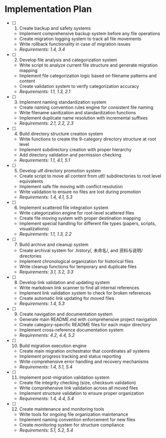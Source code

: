 # Implementation Plan

- [ ] 1. Create backup and safety systems
  - Implement comprehensive backup system before any file operations
  - Create migration logging system to track all file movements
  - Write rollback functionality in case of migration issues
  - _Requirements: 1.4, 3.4_

- [ ] 2. Develop file analysis and categorization system
  - Write script to analyze current file structure and generate migration mapping
  - Implement file categorization logic based on filename patterns and content
  - Create validation system to verify categorization accuracy
  - _Requirements: 1.1, 1.3, 2.1_

- [ ] 3. Implement naming standardization system
  - Create naming convention rules engine for consistent file naming
  - Write filename sanitization and standardization functions
  - Implement duplicate name resolution with incremental suffixes
  - _Requirements: 2.1, 2.2, 2.3_

- [ ] 4. Build directory structure creation system
  - Write functions to create the 9-category directory structure at root level
  - Implement subdirectory creation with proper hierarchy
  - Add directory validation and permission checking
  - _Requirements: 1.1, 4.1, 5.1_

- [ ] 5. Develop utf directory promotion system
  - Create script to move all content from utf/ subdirectories to root level equivalents
  - Implement safe file moving with conflict resolution
  - Write validation to ensure no files are lost during promotion
  - _Requirements: 1.4, 4.1, 5.3_

- [ ] 6. Implement scattered file integration system
  - Write categorization engine for root-level scattered files
  - Create file moving system with proper destination mapping
  - Implement special handling for different file types (papers, scripts, visualizations)
  - _Requirements: 1.1, 1.3, 2.2_

- [ ] 7. Build archive and cleanup system
  - Create archival system for .history/, 未命名/, and 资料与说明/ directories
  - Implement chronological organization for historical files
  - Write cleanup functions for temporary and duplicate files
  - _Requirements: 3.1, 3.2, 3.3_

- [ ] 8. Develop link validation and updating system
  - Write markdown link scanner to find all internal references
  - Implement link validation system to check for broken references
  - Create automatic link updating for moved files
  - _Requirements: 1.4, 5.3_

- [ ] 9. Create navigation and documentation system
  - Generate main README.md with comprehensive project navigation
  - Create category-specific README files for each major directory
  - Implement cross-reference documentation system
  - _Requirements: 4.2, 4.4, 5.2_

- [ ] 10. Build migration execution engine
  - Create main migration orchestrator that coordinates all systems
  - Implement progress tracking and status reporting
  - Write comprehensive error handling and recovery mechanisms
  - _Requirements: 1.4, 5.1, 5.4_

- [ ] 11. Implement post-migration validation system
  - Create file integrity checking (size, checksum validation)
  - Write comprehensive link validation across all moved files
  - Implement structure validation to ensure proper organization
  - _Requirements: 1.4, 4.4, 5.4_

- [ ] 12. Create maintenance and monitoring tools
  - Write tools for ongoing file organization maintenance
  - Implement naming convention enforcement for new files
  - Create monitoring system for structure compliance
  - _Requirements: 5.1, 5.2, 5.4_